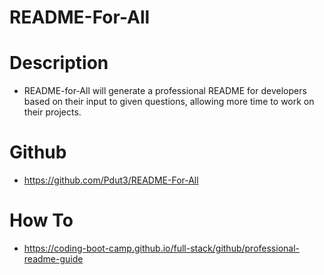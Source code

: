 # README-For-All

# Description 
- README-for-All will generate a professional README for developers based on their input to given questions, allowing more time to work on their projects.

# Github
 - https://github.com/Pdut3/README-For-All
 
 # How To
 - https://coding-boot-camp.github.io/full-stack/github/professional-readme-guide
